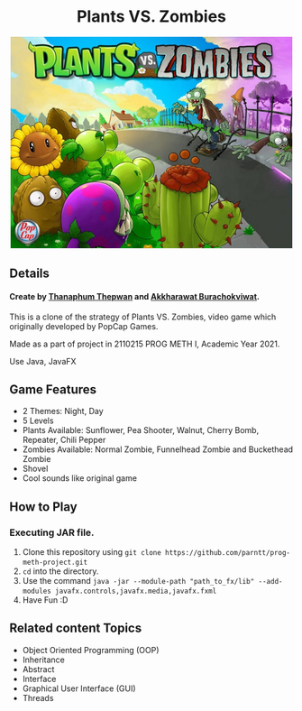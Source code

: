 <h1 align="center">Plants VS. Zombies</h1>
<p align="center">
  <img width="500" src="./assets/images/Plants-vs-Zombies.jpg">
</p>

## Details

#### Create by **[Thanaphum Thepwan](https://www.github.com/tnptw)** and **[Akkharawat Burachokviwat](https://www.github.com/EarthAkkharawat)**.

This is a clone of the strategy of Plants VS. Zombies, video game which originally developed by PopCap Games.

Made as a part of project in 2110215 PROG METH I, Academic Year 2021.

Use Java, JavaFX

## Game Features

- 2 Themes: Night, Day
- 5 Levels
- Plants Available: Sunflower, Pea Shooter, Walnut, Cherry Bomb, Repeater, Chili Pepper
- Zombies Available: Normal Zombie, Funnelhead Zombie and Buckethead Zombie
- Shovel
- Cool sounds like original game

## How to Play
### Executing JAR file.
  1. Clone this repository using `git clone https://github.com/parntt/prog-meth-project.git`
  2. `cd` into the directory.
  3. Use the command `java -jar --module-path "path_to_fx/lib" --add-modules javafx.controls,javafx.media,javafx.fxml`
  4. Have Fun :D 


## Related content Topics 

- Object Oriented Programming (OOP)
- Inheritance
- Abstract
- Interface
- Graphical User Interface (GUI)
- Threads
